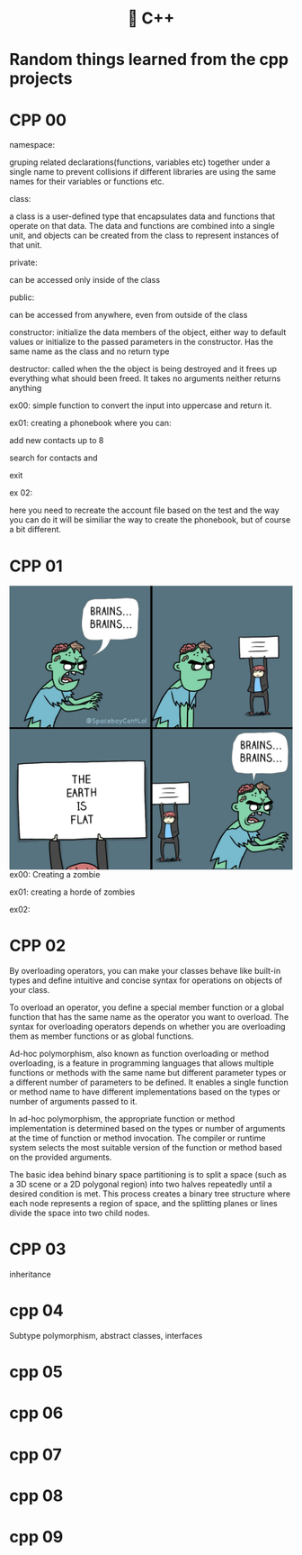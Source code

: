 <h1 align="center">
	📖 C++
</h1>

# Random things learned from the cpp projects

# CPP 00
namespace:

gruping related declarations(functions, variables etc) together under a single name
to prevent collisions if different libraries are using the same names for their variables
or functions etc.

class:

a class is a user-defined type that encapsulates data and functions that operate on that data.
The data and functions are combined into a single unit, and objects can be created from the class
to represent instances of that unit.

private:

can be accessed only inside of the class

public:

can be accessed from anywhere, even from outside of the class

constructor:
initialize the data members of the object, either way to default values or initialize to the passed
parameters in the constructor. Has the same name as the class and no return type

destructor:
called when the the object is being destroyed and it frees up everything what should been freed. It
takes no arguments neither returns anything

ex00:
simple function to convert the input into uppercase and return it.

ex01:
creating a phonebook where you can:

add new contacts up to 8

search for contacts and

exit

ex 02:

here you need to recreate the account file based on the test and the way you can do it will be similiar the way to create the phonebook, but of course a bit different.

# CPP 01
<img align=center src="https://github.com/zstenger93/CPP/blob/master/images/braaiinnzzz.jpeg">
ex00:
Creating a zombie

ex01:
creating a horde of zombies

ex02:


# CPP 02

By overloading operators, you can make your classes behave like built-in types and
define intuitive and concise syntax for operations on objects of your class.

To overload an operator, you define a special member function or a global function
that has the same name as the operator you want to overload. The syntax for overloading
operators depends on whether you are overloading them as member functions or as global functions.

Ad-hoc polymorphism, also known as function overloading or method overloading, is a feature in programming languages
that allows multiple functions or methods with the same name but different parameter types or a different number of
parameters to be defined. It enables a single function or method name to have different
implementations based on the types or number of arguments passed to it.

In ad-hoc polymorphism, the appropriate function or method implementation is determined based on the types or number
of arguments at the time of function or method invocation. The compiler or runtime system selects the most suitable
version of the function or method based on the provided arguments.

The basic idea behind binary space partitioning is to split a space (such as a 3D scene
or a 2D polygonal region) into two halves repeatedly until a desired condition is met.
This process creates a binary tree structure where each node represents a region of space,
and the splitting planes or lines divide the space into two child nodes.

# CPP 03

inheritance

# cpp 04

Subtype polymorphism, abstract classes, interfaces

# cpp 05

# cpp 06

# cpp 07

# cpp 08

# cpp 09
